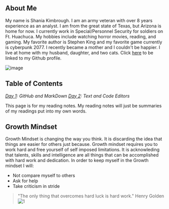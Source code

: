 ## About Me
My name is Shania Kimbrough. I am an army veteran with over 8 years experience as an analyst. I am from the great state of Texas, but Arizona is home for now. I currently work in Special/Personnel Security for soldiers on Ft. Huachuca.  My hobbies include watching horror movies, reading, and gaming. My favorite author is Stephen King and my favorite game currently is cyberpunk 2077. I recently became a mother and I couldn't be happier. I live at home with my husband, daughter, and two cats.  Click [here](https://github.com/s8383783) to be linked to my Github profile. 

![image](https://user-images.githubusercontent.com/86278910/122862448-01cd5400-d2d6-11eb-96e3-071c4481c7c9.jpg)


## Table of Contents 

*[Day 1](https://github.com/s8383783/Notes/day1.md): GitHub and MarkDown*
*[Day 2](https://github.com/s8383783/Notes/day2.md): Text and Code Editors* 

This page is for my reading notes. My reading notes will just be summaries of my readings put into my own words. 

## Growth Mindset 
Growth Mindset is changing the way you think. It is discarding the idea that things are easier for others just because. Growth mindset requires you to work hard and free yourself of  self imposed limitations. It is acknowleding that talents, skills and intelligence are all things that can be accomplished with hard work and dedication. 
In order to keep myself in the Growth mindset I will:
* Not compare myself to others
* Ask for help
* Take criticism in stride
> "The only thing that overcomes hard luck is hard  work."
> Henry Golden
![1](https://user-images.githubusercontent.com/86278910/122863820-5b368280-d2d8-11eb-9eb7-170d188f1a1b.PNG)
